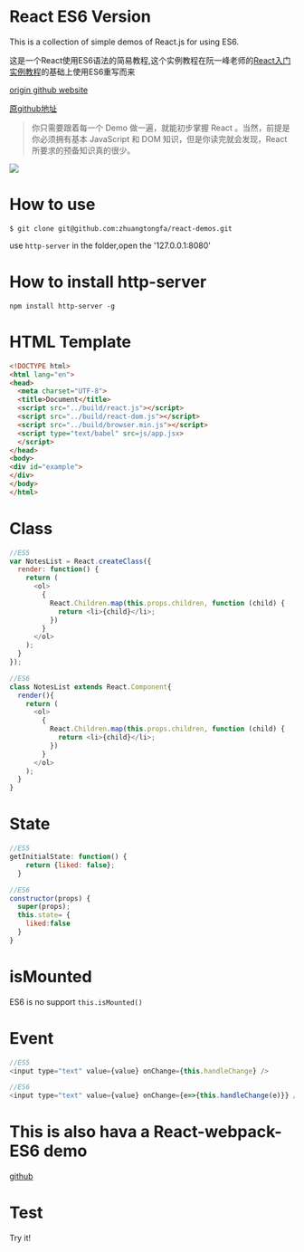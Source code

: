 # React ES6 Version
This is a collection of simple demos of React.js for using ES6.

这是一个React使用ES6语法的简易教程,这个实例教程在阮一峰老师的[React入门实例教程](http://www.ruanyifeng.com/blog/2015/03/react.html)的基础上使用ES6重写而来

[origin github website](https://github.com/ruanyf/react-demos)

[原github地址](https://github.com/ruanyf/react-demos)
>你只需要跟着每一个 Demo 做一遍，就能初步掌握 React 。当然，前提是你必须拥有基本 JavaScript 和 DOM 知识，但是你读完就会发现，React 所要求的预备知识真的很少。

![](http://binaryify.github.io/images/react2.png)
# How to use
```
$ git clone git@github.com:zhuangtongfa/react-demos.git
```
use `http-server` in the folder,open the '127.0.0.1:8080'

# How to install http-server
```
npm install http-server -g
```

# HTML Template
```html
<!DOCTYPE html>
<html lang="en">
<head>
  <meta charset="UTF-8">
  <title>Document</title>
  <script src="../build/react.js"></script>
  <script src="../build/react-dom.js"></script>
  <script src="../build/browser.min.js"></script>
  <script type="text/babel" src=js/app.jsx>
  </script>
</head>
<body>
<div id="example">
</div>
</body>
</html>
```
# Class
```js
//ES5
var NotesList = React.createClass({
  render: function() {
    return (
      <ol>
        {
          React.Children.map(this.props.children, function (child) {
            return <li>{child}</li>;
          })
        }
      </ol>
    );
  }
});
```

```js
//ES6
class NotesList extends React.Component{
  render(){
    return (
      <ol>
        {
          React.Children.map(this.props.children, function (child) {
            return <li>{child}</li>;
          })
        }
      </ol>
    );
  }
}
```
# State
```js
//ES5
getInitialState: function() {
    return {liked: false};
  }
```

```js
//ES6
constructor(props) {
  super(props);
  this.state= {
    liked:false
  }
}
```
# isMounted
ES6 is no support `this.isMounted()`

# Event
```js
//ES5
<input type="text" value={value} onChange={this.handleChange} />
```
```js
//ES6
<input type="text" value={value} onChange={e=>{this.handleChange(e)}} />
```

# This is also hava a  React-webpack-ES6 demo
[github](https://github.com/zhuangtongfa/react-webpack-ES6-demo)

# Test

Try it!
